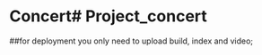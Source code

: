 # Concert#   P r o j e c t _ c o n c e r t 
 
 ##for deployment you only need to upload build, index and video;
